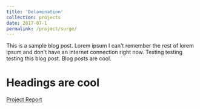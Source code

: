 ```yaml
---
title: 'Delamination'
collection: projects
date: 2017-07-1
permalink: /project/surge/
---
```


This is a sample blog post. Lorem ipsum I can't remember the rest of lorem ipsum and don't have an internet connection right now. Testing testing testing this blog post. Blog posts are cool.

Headings are cool
======

[Project Report](http://exampleurl.com)
